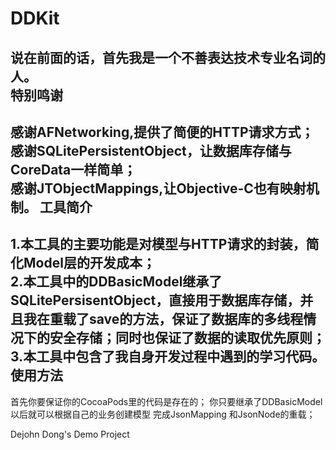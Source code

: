 DDKit
=====
说在前面的话，首先我是一个不善表达技术专业名词的人。  
特别鸣谢
-----
感谢AFNetworking,提供了简便的HTTP请求方式；   
感谢SQLitePersistentObject，让数据库存储与CoreData一样简单；         
感谢JTObjectMappings,让Objective-C也有映射机制。
工具简介
-----
1.本工具的主要功能是对模型与HTTP请求的封装，简化Model层的开发成本；   
2.本工具中的DDBasicModel继承了SQLitePersisentObject，直接用于数据库存储，并且我在重载了save的方法，保证了数据库的多线程情况下的安全存储；同时也保证了数据的读取优先原则；    
3.本工具中包含了我自身开发过程中遇到的学习代码。
使用方法
-----
首先你要保证你的CocoaPods里的代码是存在的； 
你只要继承了DDBasicModel以后就可以根据自己的业务创建模型 完成JsonMapping 和JsonNode的重载；

Dejohn Dong's Demo Project
